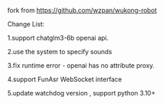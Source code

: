 
fork from  https://github.com/wzpan/wukong-robot

Change List:

1.support chatglm3-6b openai api.

2.use the system to specify sounds

3.fix runtime error - openai has no attribute proxy.

4.support FunAsr WebSocket interface

5.update watchdog version , support python 3.10+

